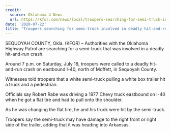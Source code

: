 ```yaml
---
credit:
  source: Oklahoma 4 News
  url: https://kfor.com/news/local/troopers-searching-for-semi-truck-involved-in-deadly-hit-and-run/
date: '2020-07-22'
title: "Troopers searching for semi-truck involved in deadly hit-and-run"
---
```

SEQUOYAH COUNTY, Okla. (KFOR) – Authorities with the Oklahoma Highway Patrol are searching for a semi-truck that was involved in a deadly hit-and-run crash.

Around 7 p.m. on Saturday, July 18, troopers were called to a deadly hit-and-run crash on eastbound I-40, north of Moffett, in Sequoyah County.

Witnesses told troopers that a white semi-truck pulling a white box trailer hit a truck and a pedestrian.

Officials say Robert Rabe was driving a 1977 Chevy truck eastbound on I-40 when he got a flat tire and had to pull onto the shoulder.

As he was changing the flat tire, he and his truck were hit by the semi-truck.

Troopers say the semi-truck may have damage to the right front or right side of the trailer, adding that it was heading into Arkansas.
